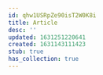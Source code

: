 ```yaml
---
id: qhw1USRpZe90isT2W0K8i
title: Article
desc: ''
updated: 1631251220641
created: 1631143111423
stub: true
has_collection: true
---
```



